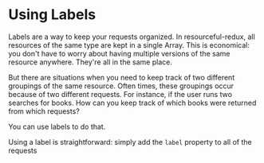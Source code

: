 # Using Labels

Labels are a way to keep your requests organized. In resourceful-redux, all
resources of the same type are kept in a single Array. This is economical: you
don't have to worry about having multiple versions of the same resource
anywhere. They're all in the same place.

But there are situations when you need to keep track of two different groupings
of the same resource. Often times, these groupings occur because of two
different requests. For instance, if the user runs two searches for books. How
can you keep track of which books were returned from which requests?

You can use labels to do that.

Using a label is straightforward: simply add the `label` property to all of the
requests 
